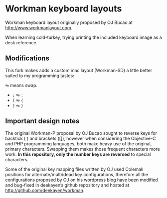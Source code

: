 Workman keyboard layouts
========================

Workman keyboard layout originally proposed by OJ Bucao at http://www.workmanlayout.com.

When learning cold-turkey, trying printing the included keyboard image as a desk reference.

## Modifications

This fork makes adds a custom mac layout (Workman-SD) a little better suited to my programming tastes:

⇋ means swap.

* `;` ⇋ `:`
* `[` ⇋ `{`
* `]` ⇋ `}`

## Important design notes

The original Workman-P proposal by OJ Bucao sought to reverse keys for backtick (`) and brackets ([]), however when considering the Objective-C and PHP programming languages, both make heavy use of the original, primary characters. Swapping them makes those frequent characters more work. **In this repository, only the number keys are reversed** to special characters.

Some of the original key mapping files written by OJ used Colemak positions for alternate/multi/dead key configurations, therefore all the configurations proposed by OJ on his wordpress blog have been modified and bug-fixed in deekayen’s github repository and hosted at http://github.com/deekayen/workman.
